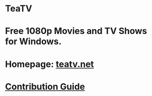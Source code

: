 # TeaTV
# Free 1080p Movies and TV Shows for Windows.
# Homepage: [teatv.net](http://teatv.net)
# [Contribution Guide](contribution-guide.md)
